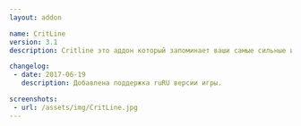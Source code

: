 ```yaml
---
layout: addon

name: CritLine
version: 3.1
description: Critline это аддон который запоминает ваши самые сильные и критические удары (включая лечение), после, отображает их в простой подсказке.

changelog:
 - date: 2017-06-19
   description: Добавлена поддержка ruRU версии игры.

screenshots:
 - url: /assets/img/CritLine.jpg
---
```

